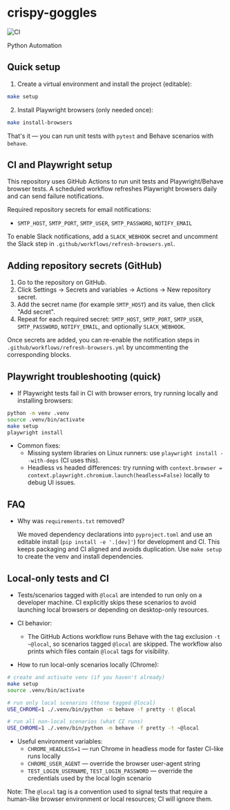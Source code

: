# crispy-goggles

![CI](https://github.com/forever-efficient/crispy-goggles/actions/workflows/ci.yml/badge.svg)

Python Automation

## Quick setup

1. Create a virtual environment and install the project (editable):

```bash
make setup
```

2. Install Playwright browsers (only needed once):

```bash
make install-browsers
```

That's it — you can run unit tests with `pytest` and Behave scenarios with `behave`.

## CI and Playwright setup

This repository uses GitHub Actions to run unit tests and Playwright/Behave browser tests. A scheduled workflow refreshes Playwright browsers daily and can send failure notifications.

Required repository secrets for email notifications:
- `SMTP_HOST`, `SMTP_PORT`, `SMTP_USER`, `SMTP_PASSWORD`, `NOTIFY_EMAIL`

To enable Slack notifications, add a `SLACK_WEBHOOK` secret and uncomment the Slack step in `.github/workflows/refresh-browsers.yml`.

## Adding repository secrets (GitHub)

1. Go to the repository on GitHub.
2. Click Settings -> Secrets and variables -> Actions -> New repository secret.
3. Add the secret name (for example `SMTP_HOST`) and its value, then click "Add secret".
4. Repeat for each required secret: `SMTP_HOST`, `SMTP_PORT`, `SMTP_USER`, `SMTP_PASSWORD`, `NOTIFY_EMAIL`, and optionally `SLACK_WEBHOOK`.

Once secrets are added, you can re-enable the notification steps in `.github/workflows/refresh-browsers.yml` by uncommenting the corresponding blocks.

## Playwright troubleshooting (quick)

- If Playwright tests fail in CI with browser errors, try running locally and installing browsers:

```bash
python -m venv .venv
source .venv/bin/activate
make setup
playwright install
```

- Common fixes:
  - Missing system libraries on Linux runners: use `playwright install --with-deps` (CI uses this).
  - Headless vs headed differences: try running with `context.browser = context.playwright.chromium.launch(headless=False)` locally to debug UI issues.

## FAQ

- Why was `requirements.txt` removed?

  We moved dependency declarations into `pyproject.toml` and use an editable install (`pip install -e '.[dev]'`) for development and CI. This keeps packaging and CI aligned and avoids duplication. Use `make setup` to create the venv and install dependencies.

## Local-only tests and CI

- Tests/scenarios tagged with `@local` are intended to run only on a developer machine. CI explicitly skips these scenarios to avoid launching local browsers or depending on desktop-only resources.

- CI behavior:
  - The GitHub Actions workflow runs Behave with the tag exclusion `-t ~@local`, so scenarios tagged `@local` are skipped. The workflow also prints which files contain `@local` tags for visibility.

- How to run local-only scenarios locally (Chrome):

```bash
# create and activate venv (if you haven't already)
make setup
source .venv/bin/activate

# run only local scenarios (those tagged @local)
USE_CHROME=1 ./.venv/bin/python -m behave -f pretty -t @local

# run all non-local scenarios (what CI runs)
USE_CHROME=1 ./.venv/bin/python -m behave -f pretty -t ~@local
```

- Useful environment variables:
  - `CHROME_HEADLESS=1` — run Chrome in headless mode for faster CI-like runs locally
  - `CHROME_USER_AGENT` — override the browser user-agent string
  - `TEST_LOGIN_USERNAME`, `TEST_LOGIN_PASSWORD` — override the credentials used by the local login scenario

Note: The `@local` tag is a convention used to signal tests that require a human-like browser environment or local resources; CI will ignore them.
